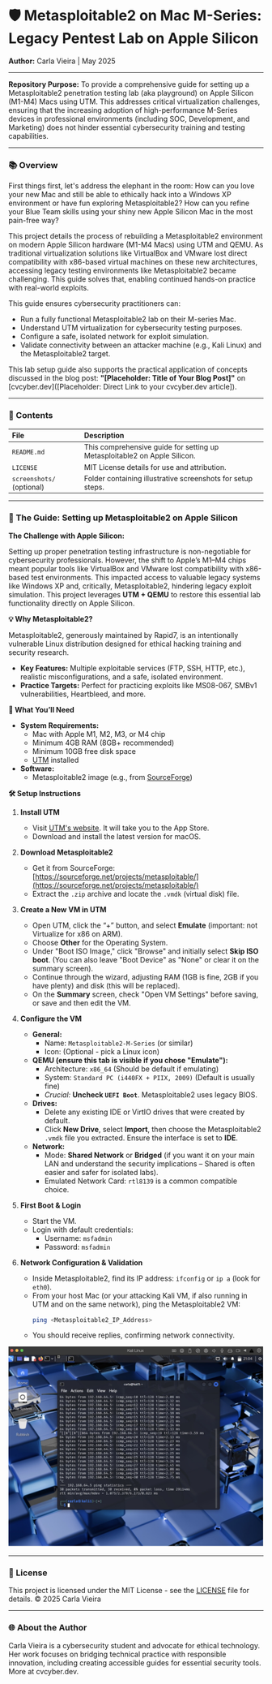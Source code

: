 # 🛡️ Metasploitable2 on Mac M-Series: Legacy Pentest Lab on Apple Silicon

**Author:** Carla Vieira | May 2025

---

**Repository Purpose:** To provide a comprehensive guide for setting up a Metasploitable2 penetration testing lab (aka playground) on Apple Silicon (M1-M4) Macs using UTM. This addresses critical virtualization challenges, ensuring that the increasing adoption of high-performance M-Series devices in professional environments (including SOC, Development, and Marketing) does not hinder essential cybersecurity training and testing capabilities.

---

### 📚 Overview

First things first, let's address the elephant in the room: How can you love your new Mac and still be able to ethically hack into a Windows XP environment or have fun exploring Metasploitable2? How can you refine your Blue Team skills using your shiny new Apple Silicon Mac in the most pain-free way?

This project details the process of rebuilding a Metasploitable2 environment on modern Apple Silicon hardware (M1-M4 Macs) using UTM and QEMU. As traditional virtualization solutions like VirtualBox and VMware lost direct compatibility with x86-based virtual machines on these new architectures, accessing legacy testing environments like Metasploitable2 became challenging. This guide solves that, enabling continued hands-on practice with real-world exploits.

This guide ensures cybersecurity practitioners can:
* Run a fully functional Metasploitable2 lab on their M-series Mac.
* Understand UTM virtualization for cybersecurity testing purposes.
* Configure a safe, isolated network for exploit simulation.
* Validate connectivity between an attacker machine (e.g., Kali Linux) and the Metasploitable2 target.

This lab setup guide also supports the practical application of concepts discussed in the blog post: **"[Placeholder: Title of Your Blog Post]"** on [cvcyber.dev]([Placeholder: Direct Link to your cvcyber.dev article]).

---

### 📂 Contents

| File                      | Description                                                                 |
| :------------------------ | :-------------------------------------------------------------------------- |
| `README.md`               | This comprehensive guide for setting up Metasploitable2 on Apple Silicon. |
| `LICENSE`                 | MIT License details for use and attribution.                                |
| `screenshots/` (optional) | Folder containing illustrative screenshots for setup steps.                 |

---

### 🚀 The Guide: Setting up Metasploitable2 on Apple Silicon

**The Challenge with Apple Silicon:**

Setting up proper penetration testing infrastructure is non-negotiable for cybersecurity professionals. However, the shift to Apple’s M1–M4 chips meant popular tools like VirtualBox and VMware lost compatibility with x86-based test environments. This impacted access to valuable legacy systems like Windows XP and, critically, Metasploitable2, hindering legacy exploit simulation. This project leverages **UTM + QEMU** to restore this essential lab functionality directly on Apple Silicon.

**💡 Why Metasploitable2?**

Metasploitable2, generously maintained by Rapid7, is an intentionally vulnerable Linux distribution designed for ethical hacking training and security research.
* **Key Features:** Multiple exploitable services (FTP, SSH, HTTP, etc.), realistic misconfigurations, and a safe, isolated environment.
* **Practice Targets:** Perfect for practicing exploits like MS08-067, SMBv1 vulnerabilities, Heartbleed, and more.

**🧰 What You’ll Need**

* **System Requirements:**
    * Mac with Apple M1, M2, M3, or M4 chip
    * Minimum 4GB RAM (8GB+ recommended)
    * Minimum 10GB free disk space
    * [UTM](https://mac.getutm.app/) installed
* **Software:**
    * Metasploitable2 image (e.g., from [SourceForge](https://sourceforge.net/projects/metasploitable/))

**🛠️ Setup Instructions**

1.  **Install UTM**
    * Visit [UTM's website](https://mac.getutm.app/). It will take you to the App Store.
    * Download and install the latest version for macOS.
 
2.  **Download Metasploitable2**
    * Get it from SourceForge: [https://sourceforge.net/projects/metasploitable/](https://sourceforge.net/projects/metasploitable/)
    * Extract the `.zip` archive and locate the `.vmdk` (virtual disk) file.
3.  **Create a New VM in UTM**
    * Open UTM, click the “+” button, and select **Emulate** (important: not Virtualize for x86 on ARM).
    * Choose **Other** for the Operating System.
    * Under "Boot ISO Image," click "Browse" and initially select **Skip ISO boot**. (You can also leave "Boot Device" as "None" or clear it on the summary screen).
    * Continue through the wizard, adjusting RAM (1GB is fine, 2GB if you have plenty) and disk (this will be replaced).
    * On the **Summary** screen, check "Open VM Settings" before saving, or save and then edit the VM.
4.  **Configure the VM**
    * **General:**
        * Name: `Metasploitable2-M-Series` (or similar)
        * Icon: (Optional - pick a Linux icon)
    * **QEMU (ensure this tab is visible if you chose "Emulate"):**
        * Architecture: `x86_64` (Should be default if emulating)
        * System: `Standard PC (i440FX + PIIX, 2009)` (Default is usually fine)
        * *Crucial:* **Uncheck `UEFI Boot`**. Metasploitable2 uses legacy BIOS.
    * **Drives:**
        * Delete any existing IDE or VirtIO drives that were created by default.
        * Click **New Drive**, select **Import**, then choose the Metasploitable2 `.vmdk` file you extracted. Ensure the interface is set to **IDE**.
    * **Network:**
        * Mode: **Shared Network** or **Bridged** (if you want it on your main LAN and understand the security implications – Shared is often easier and safer for isolated labs).
        * Emulated Network Card: `rtl8139` is a common compatible choice.
5.  **First Boot & Login**
    * Start the VM.
    * Login with default credentials:
        * Username: `msfadmin`
        * Password: `msfadmin`
6.  **Network Configuration & Validation**
    * Inside Metasploitable2, find its IP address: `ifconfig` or `ip a` (look for `eth0`).
    * From your host Mac (or your attacking Kali VM, if also running in UTM and on the same network), ping the Metasploitable2 VM:
        ```bash
        ping <Metasploitable2_IP_Address>
        ```
    * You should receive replies, confirming network connectivity.

  ![Alt text](screenshots/BLOG2_8.jpg)

---

### 🔖 License

This project is licensed under the MIT License - see the [LICENSE](LICENSE) file for details.
© 2025 Carla Vieira

---

### 🌐 About the Author

Carla Vieira is a cybersecurity student and advocate for ethical technology. Her work focuses on bridging technical practice with responsible innovation, including creating accessible guides for essential security tools. More at cvcyber.dev.






